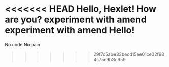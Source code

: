 <<<<<<< HEAD
Hello, Hexlet! How are you?
experiment with amend
experiment with amend
Hello!
=======
No code No pain
>>>>>>> 29f7d5abe33becd15ee01ce32f984c75e9b3c959
